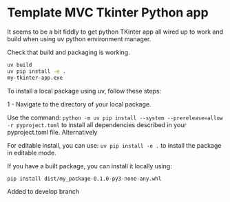 # Template MVC Tkinter Python app

It seems to be a bit fiddly to get python TKinter app all wired up to work and build when using uv python environment manager.

Check that build and packaging is working.

```bash
uv build
uv pip install -e .
my-tkinter-app.exe
```

To install a local package using uv, follow these steps:

1 - Navigate to the directory of your local package.

Use the command: 
`python -m uv pip install --system --prerelease=allow -r pyproject.toml` to install all dependencies described in your pyproject.toml file. 
Alternatively

For editable install, you can use: 
`uv pip install -e .`
to install the package in editable mode. 

If you have a built package, you can install it locally using:

`pip install dist/my_package-0.1.0-py3-none-any.whl`

Added to develop branch

